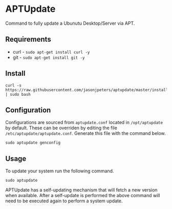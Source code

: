 # APTUpdate

Command to fully update a Ubunutu Desktop/Server via APT.

## Requirements

* curl - ```sudo apt-get install curl -y```
* git - ```sudo apt-get install git -y```

## Install

```
curl -s https://raw.githubusercontent.com/jasonjpeters/aptupdate/master/install.sh | sudo bash
```

## Configuration

Configurations are sourced from ```aptupdate.conf``` located in ```/opt/aptupdate``` by default. These can be overriden by editing the file ```/etc/aptupdate/aptupdate.conf```. Generate this file with the command below.

```
sudo aptupdate genconfig
```

## Usage

To update your system run the following command.

```
sudo aptupdate
```

APTUpdate has a self-updating mechanism that will fetch a new version when available. After a self-update is performed the above command will need to be executed again to perform a system update.